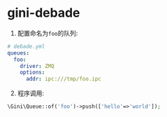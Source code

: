 gini-debade
===========

1. 配置命名为`foo`的队列:
```yml
# debade.yml
queues:
  foo:
    driver: ZMQ
    options:
      addr: ipc:///tmp/foo.ipc   
```

2. 程序调用:
```php
\Gini\Queue::of('foo')->push(['hello'=>'world']);
```

